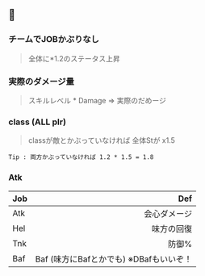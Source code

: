 ## 📝

### チームでJOBかぶりなし

> 全体に*1.2のステータス上昇

### 実際のダメージ量

> スキルレベル * Damage => 実際のだめージ

### class (ALL plr)

> classが敵とかぶっていなければ 全体Stが x1.5

```
Tip : 両方かぶっていなければ 1.2 * 1.5 = 1.8
```

### Atk
| Job | Def
|:-----------|------------:|
| Atk | 会心ダメージ
| Hel | 味方の回復
| Tnk | 防御%
| Baf | Baf (味方にBafとかでも) ※DBafもいいぞ！






